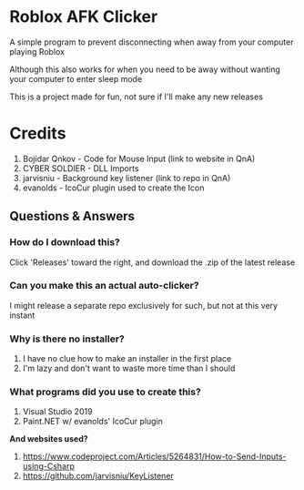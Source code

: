 # Roblox AFK Clicker
A simple program to prevent disconnecting when away from your computer playing Roblox

Although this also works for when you need to be away without wanting your computer to enter sleep mode


This is a project made for fun, not sure if I'll make any new releases

# Credits
1. Bojidar Qnkov - Code for Mouse Input (link to website in QnA)
2. CYBER SOLDIER - DLL Imports
3. jarvisniu     - Background key listener (link to repo in QnA)
4. evanolds      - IcoCur plugin used to create the Icon

## Questions & Answers

### How do I download this?
Click 'Releases' toward the right, and download the .zip of the latest release

### Can you make this an actual auto-clicker?
I might release a separate repo exclusively for such, but not at this very instant

### Why is there no installer?
1. I have no clue how to make an installer in the first place
2. I'm lazy and don't want to waste more time than I should

### What programs did you use to create this?
1. Visual Studio 2019
2. Paint.NET w/ evanolds' IcoCur plugin

**And websites used?**
1. https://www.codeproject.com/Articles/5264831/How-to-Send-Inputs-using-Csharp
2. https://github.com/jarvisniu/KeyListener

